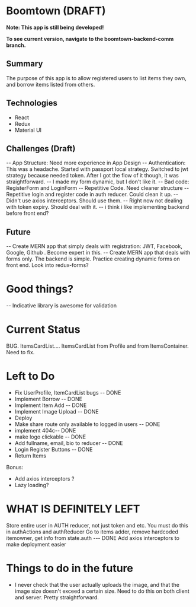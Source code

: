 # Boomtown (DRAFT)


**Note:  This app is still being developed!**

**To see current version, navigate to the boomtown-backend-comm branch.**

## Summary

The purpose of this app is to allow registered users to list items they own, and borrow items listed from others.

## Technologies

* React
* Redux
* Material UI

## Challenges (Draft)

-- App Structure: Need more experience in App Design
-- Authentication: This was a headache. Started with passport local strategy. Switched to jwt strategy because needed token. After I got the flow of it though, it was straightforward.
-- I made my form dynamic, but I don't like it.
-- Bad code: RegisterForm and LoginForm -- Repetitive Code. Need cleaner structure
-- Repetitive login and register code in auth reducer. Could clean it up.
-- Didn't use axios interceptors. Should use them.
-- Right now not dealing with token expiry. Should deal with it.
-- i think i like implementing backend before front end?

## Future

-- Create MERN app that simply deals with registration: JWT, Facebook, Google, Github . Become expert in this.
-- Create MERN app that deals with forms only. The backend is simple. Practice creating dynamic forms on front end. Look into redux-forms?

# Good things?

-- Indicative library is awesome for validation

# Current Status

BUG.
ItemsCardList.... ItemsCardList from Profile and from ItemsContainer.
Need to fix.

# Left to Do

* Fix UserProfile, ItemCardList bugs -- DONE
* Implement Borrow -- DONE
* Implement Item Add -- DONE
* Implement Image Upload -- DONE
* Deploy
* Make share route only available to logged in users -- DONE
* implement 404c-- DONE
* make logo clickable -- DONE
* Add fullname, email, bio to reducer -- DONE
* Login Register Buttons -- DONE
* Return Items

Bonus:

* Add axios interceptors ?
* Lazy loading?

# WHAT IS DEFINITELY LEFT

Store entire user in AUTH reducer, not just token and etc. You must do this in authActions and authReducer
Go to items adder, remove hardcoded itemowner, get info from state.auth --- DONE
Add axios interceptors to make deployment easier


# Things to do in the future

* I never check that the user actually uploads the image, and that the image size doesn't exceed a certain size. Need to do this on both client and server. Pretty straightforward. 